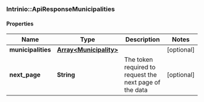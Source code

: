 ### Intrinio::ApiResponseMunicipalities

#### Properties
Name | Type | Description | Notes
------------ | ------------- | ------------- | -------------
**municipalities** | [**Array&lt;Municipality&gt;**](Municipality.md) |  | [optional] 
**next_page** | **String** | The token required to request the next page of the data | [optional] 



